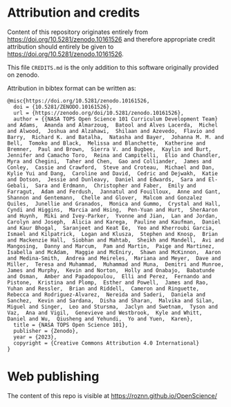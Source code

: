 # Attribution and credits

Content of this repository  originates entirely from <https://doi.org/10.5281/zenodo.10161526> and therefore appropriate credit attribution should  entirely be given to <https://doi.org/10.5281/zenodo.10161526>. 

This file `CREDITS.md` is the only addition to this software originally provided  on zenodo.

Attribution in bibtex format can be written as:

```
@misc{https://doi.org/10.5281/zenodo.10161526,
  doi = {10.5281/ZENODO.10161526},
  url = {https://zenodo.org/doi/10.5281/zenodo.10161526},
  author = {{NASA TOPS Open Science 101 Curriculum Development Team} and Adams,  Amanda and Almarzouq,  Batool and Alves Lacerda,  Michel and Alwood,  Joshua and Alzahawi,  Shilaan and Azevedo,  Flavio and Barry,  Richard K. and Batalha,  Natasha and Bayer,  Johanna M. M. and Bell,  Tomoko and Black,  Melissa and Blanchette,  Katherine and Bremner,  Paul and Brown,  Sierra V. and Bugbee,  Kaylin and Burt,  Jennifer and Camacho Toro,  Reina and Campitelli,  Elio and Chandler,  Myra and Chegini,  Taher and Chen,  Gao and Colliander,  James and Conley,  Cassie and Crawford,  Steve and Croteau,  Michael and Dan,  Kylie Yui and Dang,  Caroline and David,  Cedric and Dejwakh,  Katie and Dotson,  Jessie and Dunleavy,  Daniel and Edwards,  Sara and El-Gebali,  Sara and Erdmann,  Christopher and Faber,  Emily and Farragut,  Adam and Ferdush,  Jannatul and Fouilloux,  Anne and Gant,  Shannon and Gentemann,  Chelle and Glover,  Malcom and Gonzalez Quiles,  Junellie and Granados,  Monica and Gummo,  Crystal and Hall,  Cyndi and Higgins,  Marcia and Hsing,  Pen-Yuan and Hurt,  SherAaron and Huynh,  Miki and Ivey-Parker,  Yvonne and Jian,  Lan and Jordan,  Carolyn and Joseph,  Alicia and Karega,  Pauline and Kaufman,  Daniel and Kaur Bhogal,  Saranjeet and Keat Ee,  Yeo and Kherroubi Garcia,  Ismael and Kilpatrick,  Logan and Klusza,  Stephen and Knosp,  Brian and Mackenzie Hall,  Siobhan and Mahtab,  Sheikh and Mandell,  Avi and Mangosing,  Danny and Marcum,  Pam and Martin,  Paige and Martinez,  Isabella and McAdam,  Maggie and McEniry,  Shawn and McKinnon,  Aaron and Medina-Smith,  Andrea and Meireles,  Mariana and Meyer,  Dave and Miller,  Teresa and Muhammad,  Muhammad and Muna,  Demitri and Munroe,  James and Murphy,  Kevin and Norton,  Holly and Onabajo,  Babatunde and Osman,  Amber and Papadopoulou,  Elli and Perez,  Fernando and Pistone,  Kristina and Plomp,  Esther and Powell,  James and Rao,  Yuhan and Ressler,  Brian and Riddell,  Cameron and Ringuette,  Rebecca and Rodriguez-Alvarez,  Nereida and Saderi,  Daniela and Sanchez,  Kevin and Sardana,  Disha and Sharan,  Malvika and Silan,  Miguel and Singer,  Leo and Stursma,  Jaclyn and Swetnam,  Tyson and Vaz,  Ana and Vigil,  Genevieve and Westbrook,  Kyle and Whitt,  Daniel and Wu,  Qiusheng and Yehundi,  Yo and Yuen,  Karen},
  title = {NASA TOPS Open Science 101},
  publisher = {Zenodo},
  year = {2023},
  copyright = {Creative Commons Attribution 4.0 International}
}
```

# Web publishing

The content of this repo is visible  at
https://roznn.github.io/OpenScience/

